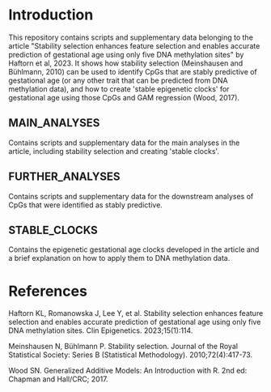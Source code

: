 # Introduction
This repository contains scripts and supplementary data belonging to the article "Stability selection enhances feature selection and enables accurate prediction of gestational age using only five DNA methylation sites" by Haftorn et al, 2023. It shows how stability selection (Meinshausen and Bühlmann, 2010) can be used to identify CpGs that are stably predictive of gestational age (or any other trait that can be predicted from DNA methylation data), and how to create 'stable epigenetic clocks' for gestational age using those CpGs and GAM regression (Wood, 2017).

## MAIN_ANALYSES
Contains scripts and supplementary data for the main analyses in the article, including stability selection and creating 'stable clocks'.

## FURTHER_ANALYSES
Contains scripts and supplementary data for the downstream analyses of CpGs that were identified as stably predictive.

## STABLE_CLOCKS
Contains the epigenetic gestational age clocks developed in the article and a brief explanation on how to apply them to DNA methylation data.

# References
Haftorn KL, Romanowska J, Lee Y, et al. Stability selection enhances feature selection and enables accurate prediction of gestational age using only five DNA methylation sites. Clin Epigenetics. 2023;15(1):114.

Meinshausen N, Bühlmann P. Stability selection. Journal of the Royal Statistical Society: Series B (Statistical Methodology). 2010;72(4):417-73.

Wood  SN. Generalized Additive Models: An Introduction with R. 2nd ed: Chapman and Hall/CRC; 2017.
